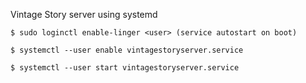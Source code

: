 Vintage Story server using systemd

`$ sudo loginctl enable-linger <user> (service autostart on boot)`

`$ systemctl --user enable vintagestoryserver.service`

`$ systemctl --user start vintagestoryserver.service`
